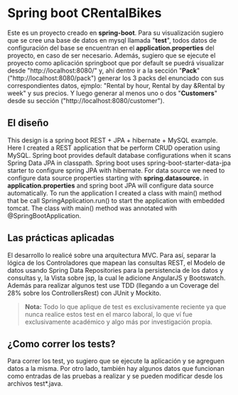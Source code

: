 # Spring boot CRentalBikes

Este es un proyecto creado en **spring-boot**. Para su visualización sugiero que se cree una base de datos en mysql llamada "**test**", todos datos de configuración del base se encuentran en el **application.properties** del proyecto, en caso de ser necesario. 
 Además, sugiero que se ejecute el proyecto como aplicación springboot que por default se puedrá visualizar desde "http://localhost:8080/" y, ahí dentro ir a la sección "**Pack**" ("http://localhost:8080/pack") generar los 3 packs del enunciado con sus correspondientes datos, ejmplo: "Rental by hour, Rental by day &Rental by week" y sus precios. Y luego generar al menos uno o dos "**Customers**" desde su sección ("http://localhost:8080/customer").

## El diseño

This design is a spring boot REST + JPA + hibernate + MySQL example. Here I created a REST application that  be perform CRUD operation using MySQL. Spring boot provides default database configurations when it scans Spring Data JPA in classpath. Spring boot uses spring-boot-starter-data-jpa starter to configure spring JPA with hibernate. For data source we need to configure data source properties starting with **spring.datasource.** in **application.properties** and spring boot JPA will configure data source automatically. To run the application I created a class with main() method that be call SpringApplication.run() to start the application with embedded tomcat. The class with main() method was annotated with @SpringBootApplication.

## Las prácticas aplicadas

El desarrollo lo realicé sobre una arquitectura MVC. Para así, separar la lógica de los Controladores que mapean las consultas REST, el Modelo de datos usando Spring Data Repositories para la persistencia de los datos y consultas y, la Vista sobre jsp, la cual le adicione AngularJS y Bootswatch. Además para realizar algunos test use TDD (llegando a un Coverage del 28% sobre los ControllersRest) con JUnit y Mockito.
> **Nota:** Todo lo que aplique de test es exclusivamente reciente ya que nunca realice estos test en el marco laboral, lo que ví fue exclusivamente académico y algo más por investigación propia.
	
## ¿Como correr los tests?

Para correr los test, yo sugiero que se ejecute la aplicación y se agreguen datos a la misma. Por otro lado, también hay algunos datos que funcionan como entradas de las pruebas a realizar y se pueden modificar desde los archivos test*.java. 
